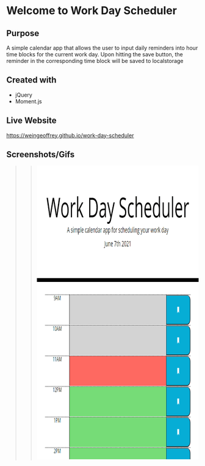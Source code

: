 # Welcome to Work Day Scheduler

## Purpose
A simple calendar app that allows the user to input daily reminders into hour time blocks for the current work day. Upon hitting the save button, the reminder in the corresponding time block will be saved to localstorage

## Created with
* jQuery
* Moment.js

## Live Website
https://weingeoffrey.github.io/work-day-scheduler

## Screenshots/Gifs
>><img src="./assets/images/scheduler-showcase.gif" width="768" height="768" />
